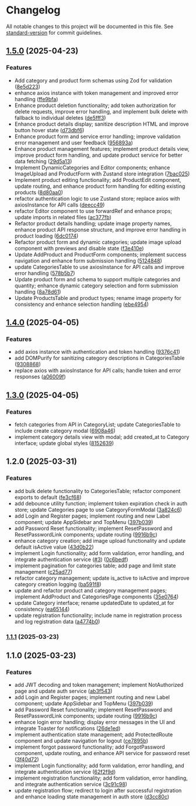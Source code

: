 # Changelog

All notable changes to this project will be documented in this file. See [standard-version](https://github.com/conventional-changelog/standard-version) for commit guidelines.

## [1.5.0](https://github.com/Temkum/sparrowcakes-cms/compare/v1.4.0...v1.5.0) (2025-04-23)


### Features

* Add category and product form schemas using Zod for validation ([8e5d223](https://github.com/Temkum/sparrowcakes-cms/commit/8e5d2230be30a1eecd81d0e6006b91181c6d317f))
* enhance axios instance with token management and improved error handling ([ffe9bfa](https://github.com/Temkum/sparrowcakes-cms/commit/ffe9bfab16389c695c71e61ccc316db80e62110b))
* Enhance product deletion functionality; add token authorization for delete requests, improve error handling, and implement bulk delete with fallback to individual deletes ([de5fff3](https://github.com/Temkum/sparrowcakes-cms/commit/de5fff323808be2860b074562cb94d86d0356482))
* Enhance product details display; sanitize description HTML and improve button hover state ([d73dbf6](https://github.com/Temkum/sparrowcakes-cms/commit/d73dbf6184d0c187977ff0c8a68c05525132ce83))
* Enhance product form and service error handling; improve validation error management and user feedback ([956893a](https://github.com/Temkum/sparrowcakes-cms/commit/956893a4dd4b5813fb53151c9f4c18242ead4708))
* Enhance product management features; implement product details view, improve product form handling, and update product service for better data fetching ([29d5a13](https://github.com/Temkum/sparrowcakes-cms/commit/29d5a13603f82735bacc8057a7dd895b09c38c05))
* Implement DynamicCategories and Editor components; enhance ImageUpload and ProductForm with Zustand store integration ([7bac025](https://github.com/Temkum/sparrowcakes-cms/commit/7bac0252c8973fe0cb630e0786d61f90b711c3ae))
* Implement product editing functionality; add ProductEdit component, update routing, and enhance product form handling for editing existing products ([8d80aa0](https://github.com/Temkum/sparrowcakes-cms/commit/8d80aa0481b2db1c9f922bd4edf77ab88e0b333f))
* refactor authentication logic to use Zustand store; replace axios with axiosInstance for API calls ([deecc49](https://github.com/Temkum/sparrowcakes-cms/commit/deecc4920416d4e400835bb920c29b254ddb84e9))
* refactor Editor component to use forwardRef and enhance props; update imports in related files ([ac377fb](https://github.com/Temkum/sparrowcakes-cms/commit/ac377fbe6f6d787da8f78665e71b27d09e83da83))
* Refactor product details handling; update image property names, enhance product API response structure, and improve error handling in product loading ([6dc0174](https://github.com/Temkum/sparrowcakes-cms/commit/6dc017422ee506be139fd063b5c7d4208b1206bb))
* Refactor product form and dynamic categories; update image upload component with previews and disable state ([f3e410e](https://github.com/Temkum/sparrowcakes-cms/commit/f3e410ec2d2aa76fa7f58b2495a0b2934cd26358))
* Update AddProduct and ProductForm components; implement success navigation and enhance form submission handling ([5124848](https://github.com/Temkum/sparrowcakes-cms/commit/51248489ecd9ea307bf06dbc27263d50e391d3e7))
* update CategoriesTable to use axiosInstance for API calls and improve error handling ([578b5b7](https://github.com/Temkum/sparrowcakes-cms/commit/578b5b73265e32eb5bcc713d86312e0f83d63ea8))
* Update product form and schema to support multiple categories and quantity; enhance dynamic category selection and form submission handling ([8a78d61](https://github.com/Temkum/sparrowcakes-cms/commit/8a78d61f7daa17f39b735cd279162145495819fa))
* Update ProductsTable and product types; rename image property for consistency and enhance selection handling ([ebe4954](https://github.com/Temkum/sparrowcakes-cms/commit/ebe49546a1f24ba99ccd2c738fbd89977993d843))

## [1.4.0](https://github.com/Temkum/sparrowcakes-cms/compare/v1.3.0...v1.4.0) (2025-04-05)


### Features

* add axios instance with authentication and token handling ([9376c41](https://github.com/Temkum/sparrowcakes-cms/commit/9376c41c2e593c992379855aed761c7ac13356fc))
* add DOMPurify for sanitizing category descriptions in CategoriesTable ([9308868](https://github.com/Temkum/sparrowcakes-cms/commit/9308868a451fa948d8ce980cc67aeb6f1245cba1))
* replace axios with axiosInstance for API calls; handle token and error responses ([a06009f](https://github.com/Temkum/sparrowcakes-cms/commit/a06009febb8d80581dbd73cfd412f004d50cb476))

## [1.3.0](https://github.com/Temkum/sparrowcakes-cms/compare/v1.2.0...v1.3.0) (2025-04-05)


### Features

* fetch categories from API in CategoryList; update CategoriesTable to include create category modal ([6908a46](https://github.com/Temkum/sparrowcakes-cms/commit/6908a46e5965bdc3421baf6d67c3dc434a600051))
* implement category details view with modal; add created_at to Category interface; update global styles ([8152639](https://github.com/Temkum/sparrowcakes-cms/commit/815263979460ad731a2d7a146b3000f8895f3e3e))

## 1.2.0 (2025-03-31)


### Features

* add bulk delete functionality to CategoriesTable; refactor component exports to default ([fe3cf68](https://github.com/Temkum/sparrowcakes-cms/commit/fe3cf68a776ba315bf5397d1cbc7cf37f5dbe5b2))
* add debounce utility function; implement token expiration check in auth store; update Categories page to use CategoryFormModal ([3a824c6](https://github.com/Temkum/sparrowcakes-cms/commit/3a824c65be7fa8f824dc677b7ac1175083e536b6))
* add Login and Register pages; implement routing and new Label component; update AppSidebar and TopMenu ([397b039](https://github.com/Temkum/sparrowcakes-cms/commit/397b039659e41c54c08afd524b0ed4d8bf4e0b45))
* add Password Reset functionality; implement ResetPassword and ResetPasswordLink components; update routing ([9916b9c](https://github.com/Temkum/sparrowcakes-cms/commit/9916b9c0410a7581e62d97f0dc52dcd20a03497d))
* enhance category creation; add image upload functionality and update default isActive value ([43d0b22](https://github.com/Temkum/sparrowcakes-cms/commit/43d0b226f2a53bb1bf926a4e8617f03eaa1ed310))
* implement Login functionality; add form validation, error handling, and integrate authentication service ([#3](https://github.com/Temkum/sparrowcakes-cms/issues/3)) ([0c6bedf](https://github.com/Temkum/sparrowcakes-cms/commit/0c6bedf42a92e70d04c67c89c1ffae544c70c509))
* implement pagination for categories table; add page and limit state management ([c25ad77](https://github.com/Temkum/sparrowcakes-cms/commit/c25ad776b825b59eb09d42a3a55a95f4b11f4fad))
* refactor category management; update is_active to isActive and improve category creation logging ([ba591f8](https://github.com/Temkum/sparrowcakes-cms/commit/ba591f8fee1473f4520a0e21c32c4f2079be4983))
* update and refactor product and category management pages; implement AddProduct and CategoriesPage components ([35e0764](https://github.com/Temkum/sparrowcakes-cms/commit/35e0764b5e06573c8b0b4d5a0c81a42c6d9ec3a8))
* update Category interface; rename updatedDate to updated_at for consistency ([ea65144](https://github.com/Temkum/sparrowcakes-cms/commit/ea65144ae27f69712be7c9679b7ea88a270b4298))
* update registration functionality; include name in registration process and log registration data ([a4774b0](https://github.com/Temkum/sparrowcakes-cms/commit/a4774b011846ccf827b266a1a1c8b095b3ffaffa))

### [1.1.1](https://github.com/Temkum/sparrowcakes-cms/compare/v1.1.0...v1.1.1) (2025-03-23)

## 1.1.0 (2025-03-23)


### Features

* add JWT decoding and token management; implement NotAuthorized page and update auth service ([ab3f543](https://github.com/Temkum/sparrowcakes-cms/commit/ab3f5435b43e08dc2299a457e5694e22c773c095))
* add Login and Register pages; implement routing and new Label component; update AppSidebar and TopMenu ([397b039](https://github.com/Temkum/sparrowcakes-cms/commit/397b039659e41c54c08afd524b0ed4d8bf4e0b45))
* add Password Reset functionality; implement ResetPassword and ResetPasswordLink components; update routing ([9916b9c](https://github.com/Temkum/sparrowcakes-cms/commit/9916b9c0410a7581e62d97f0dc52dcd20a03497d))
* enhance login error handling; display error messages in the UI and integrate Toaster for notifications ([26de1ed](https://github.com/Temkum/sparrowcakes-cms/commit/26de1ed964e51241ee3503702ca8fd204de861aa))
* implement authentication state management; add ProtectedRoute component and update navigation for logout ([ce7895b](https://github.com/Temkum/sparrowcakes-cms/commit/ce7895bd90faad33513c4bc55df5cf6b0336b8a0))
* implement forgot password functionality; add ForgotPassword component, update routing, and enhance API service for password reset ([3f40d72](https://github.com/Temkum/sparrowcakes-cms/commit/3f40d720500ff63540b8a27cd30a57817d675192))
* implement Login functionality; add form validation, error handling, and integrate authentication service ([62f2f9d](https://github.com/Temkum/sparrowcakes-cms/commit/62f2f9d047a214122c52d3dddcf563d5a91cf38b))
* implement registration functionality; add form validation, error handling, and integrate authentication service ([3c91c98](https://github.com/Temkum/sparrowcakes-cms/commit/3c91c980fecbd2bad33197f5f3bbc25d20f171c9))
* update registration flow; redirect to login after successful registration and enhance loading state management in auth store ([d3cc80c](https://github.com/Temkum/sparrowcakes-cms/commit/d3cc80c5fe875942df322614d8710d7f267b72f1))
